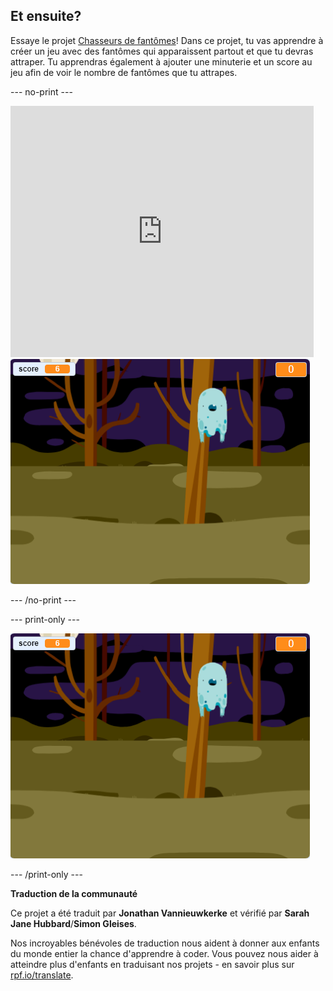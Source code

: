 ## Et ensuite?

Essaye le projet [Chasseurs de fantômes](https://projects.raspberrypi.org/fr-FR/projects/ghostbusters?utm_source=pathway&utm_medium=whatnext&utm_campaign=projects)! Dans ce projet, tu vas apprendre à créer un jeu avec des fantômes qui apparaissent partout et que tu devras attraper. Tu apprendras également à ajouter une minuterie et un score au jeu afin de voir le nombre de fantômes que tu attrapes.

--- no-print ---

<div class="scratch-preview">
  <iframe allowtransparency="true" width="485" height="402" src="https://scratch.mit.edu/projects/embed/334693873/?autostart=false" frameborder="0" scrolling="no"></iframe>
  <img src="images/ghostbusters-static.png">
</div>

--- /no-print ---

--- print-only ---

![démonstration](images/ghostbusters-static.png)

--- /print-only ---


**Traduction de la communauté**

Ce projet a été traduit par **Jonathan Vannieuwkerke** et vérifié par **Sarah Jane Hubbard**/**Simon Gleises**.

Nos incroyables bénévoles de traduction nous aident à donner aux enfants du monde entier la chance d'apprendre à coder. Vous pouvez nous aider à atteindre plus d'enfants en traduisant nos projets - en savoir plus sur [rpf.io/translate](https://rpf.io/translate).